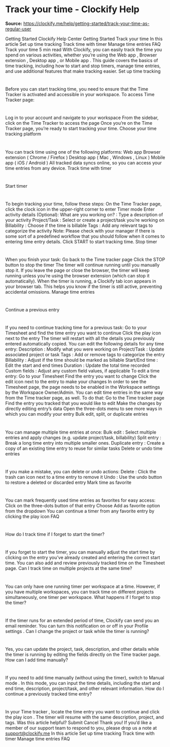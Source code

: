 # Track your time - Clockify Help

**Source:** https://clockify.me/help/getting-started/track-your-time-as-regular-user

Getting Started
Clockify Help Center
Getting Started
Track your time
In this article
Set up time tracking
Track time with timer
Manage time entries
FAQ
Track your time
5 min read
With Clockify, you can easily track the time you spend on various activities, whether you’re using the
Web app
,
Browser extension
,
Desktop app
, or
Mobile app
. This guide covers the basics of time tracking, including how to start and stop timers, manage time entries, and use additional features that make tracking easier.
Set up time tracking
#
Before you can start tracking time, you need to ensure that the
Time Tracker
is activated and accessible in your workspace.
To access Time Tracker page:
#
Log in to your account
and navigate to your workspace
From the sidebar, click on the
Time Tracker
to access the page
Once you’re on the
Time Tracker
page, you’re ready to start tracking your time.
Choose your time tracking platform
#
You can track time using one of the following platforms:
Web app
Browser extension
(
Chrome
/
Firefox
)
Desktop app
(
Mac
,
Windows
,
Linux
)
Mobile app
(
iOS
/
Android
)
All tracked data syncs online, so you can access your time entries from any device.
Track time with timer
#
Start timer
#
To begin tracking your time, follow these steps:
On the
Time Tracker
page, click the
clock icon
in the upper-right corner to enter
Timer mode
Enter activity details (Optional):
What are you working on?
: Type a description of your activity
Project/Task
: Select or create a project/task you’re working on
Billability
: Choose if the time is billable
Tags
: Add any relevant tags to categorize the activity
Note: Please check with your manager if there is some sort of a predefined workflow that you should follow when it comes to entering time entry details.
Click
START
to start tracking time.
Stop timer
#
When you finish your task:
Go back to the
Time tracker
page
Click the
STOP
button to stop the timer
The timer will continue running until you manually stop it. If you leave the page or close the browser, the timer will keep running unless you’re using the browser extension (which can stop it automatically).
When the timer is running, a Clockify tab icon appears in your browser tab. This helps you know if the timer is still active, preventing accidental omissions.
Manage time entries
#
Continue a previous entry
#
If you need to continue tracking time for a previous task:
Go to your
Timesheet
and find the time entry you want to continue
Click the
play icon
next to the entry
The timer will restart with all the details you previously entered automatically copied.
You can edit the following details for any time entry:
Description
: Modify what you were working on
Project/Task
: Update associated project or task
Tags
: Add or remove tags to categorize the entry
Billability
: Adjust if the time should be marked as billable
Start/End time
: Edit the start and end times
Duration
: Update the total time recorded
Custom fields
: Adjust any custom field values, if applicable
To edit a time entry:
Go to your
Timesheet
Find the entry you want to change
Click the
edit
icon next to the entry to make your changes
In order to see the Timesheet page, the page needs to be enabled in the Workspace settings by the Workspace Owner/Admin.
You can edit time entries in the same way from the
Time tracker
page, as well.
To do that:
Go to the
Time tracker
page
Find the entry you tracked that you would like to edit
Make the changes by directly editing entry’s data
Open the three-dots menu to see more ways in which you can modify your entry
Bulk edit, split, or duplicate entries
#
You can manage multiple time entries at once:
Bulk edit
: Select multiple entries and apply changes (e.g. update project/task, billability)
Split entry
: Break a long time entry into multiple smaller ones.
Duplicate entry
: Create a copy of an existing time entry to reuse for similar tasks
Delete or undo time entries
#
If you make a mistake, you can delete or undo actions:
Delete
: Click the
trash can icon
next to a time entry to remove it
Undo
: Use the
undo
button to restore a deleted or discarded entry
Mark time as favorite
#
You can mark frequently used time entries as favorites for easy access:
Click on the three-dots button of that entry
Choose
Add as favorite
option from the dropdown
You can
continue
a timer from any favorite entry by clicking the
play icon
FAQ
#
How do I track time if I forget to start the timer?
#
If you forget to start the timer, you can manually adjust the start time by clicking on the entry you’ve already created and entering the correct start time. You can also add and review previously tracked time on the
Timesheet
page.
Can I track time on multiple projects at the same time?
#
You can only have one running timer per workspace at a time. However, if you have multiple workspaces, you can track time on different projects simultaneously, one timer per workspace.
What happens if I forget to stop the timer?
#
If the timer runs for an extended period of time, Clockify can send you an email reminder. You can turn this notification on or off in your
Profile settings
.
Can I change the project or task while the timer is running?
#
Yes, you can update the project, task, description, and other details while the timer is running by editing the fields directly on the
Time tracker
page.
How can I add time manually?
#
If you need to add time manually (without using the timer), switch to
Manual mode
. In this mode, you can input the time details, including the start and end time, description, project/task, and other relevant information.
How do I continue a previously tracked time entry?
#
In your
Time tracker
, locate the time entry you want to continue and click the
play icon
. The timer will resume with the same description, project, and tags.
Was this article helpful?
Submit
Cancel
Thank you! If you’d like a member of our support team to respond to you, please drop us a note at support@clockify.me
In this article
Set up time tracking
Track time with timer
Manage time entries
FAQ